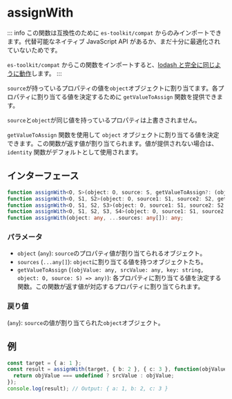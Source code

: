 # assignWith

::: info
この関数は互換性のために `es-toolkit/compat` からのみインポートできます。代替可能なネイティブ JavaScript API があるか、まだ十分に最適化されていないためです。

`es-toolkit/compat` からこの関数をインポートすると、[lodash と完全に同じように動作](../../../compatibility.md)します。
:::

`source`が持っているプロパティの値を`object`オブジェクトに割り当てます。各プロパティに割り当てる値を決定するために `getValueToAssign` 関数を提供できます。

`source`と`object`が同じ値を持っているプロパティは上書きされません。

`getValueToAssign` 関数を使用して `object` オブジェクトに割り当てる値を決定できます。この関数が返す値が割り当てられます。値が提供されない場合は、`identity` 関数がデフォルトとして使用されます。

## インターフェース

```typescript
function assignWith<O, S>(object: O, source: S, getValueToAssign?: (objValue: any, srcValue: any, key: string, object: O, source: S) => any): O & S;
function assignWith<O, S1, S2>(object: O, source1: S1, source2: S2, getValueToAssign?: (objValue: any, srcValue: any, key: string, object: O, source: S1 | S2) => any): O & S1 & S2;
function assignWith<O, S1, S2, S3>(object: O, source1: S1, source2: S2, source3: S3, getValueToAssign?: (objValue: any, srcValue: any, key: string, object: O, source: S1 | S2 | S3) => any): O & S1 & S2 & S3;
function assignWith<O, S1, S2, S3, S4>(object: O, source1: S1, source2: S2, source3: S3, source4: S4, getValueToAssign?: (objValue: any, srcValue: any, key: string, object: O, source: S1 | S2 | S3 | S4) => any): O & S1 & S2 & S3 & S4;
function assignWith(object: any, ...sources: any[]): any;
```

### パラメータ

- `object` (`any`): `source`のプロパティ値が割り当てられるオブジェクト。
- `sources` (`...any[]`): `object`に割り当てる値を持つオブジェクトたち。
- `getValueToAssign` (`(objValue: any, srcValue: any, key: string, object: O, source: S) => any)`): 各プロパティに割り当てる値を決定する関数。この関数が返す値が対応するプロパティに割り当てられます。

### 戻り値

(`any`): `source`の値が割り当てられた`object`オブジェクト。

## 例

```typescript
const target = { a: 1 };
const result = assignWith(target, { b: 2 }, { c: 3 }, function(objValue, srcValue) {
  return objValue === undefined ? srcValue : objValue;
});
console.log(result); // Output: { a: 1, b: 2, c: 3 }
```